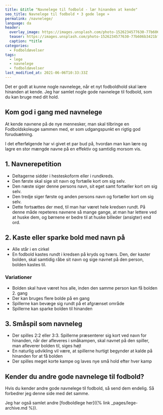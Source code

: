 ```yaml
---
title: &title "Navnelege til fodbold - lær hinanden at kende"
seo_title: Navnelege til fodbold • 3 gode lege » 
permalink: /navnelege/
language: da
header:
  overlay_image: https://images.unsplash.com/photo-1526234577630-77b606b3421b?ixid=MnwxMjA3fDB8MHxwaG90by1wYWdlfHx8fGVufDB8fHx8&ixlib=rb-1.2.1&auto=format&fit=crop&w=1950&q=80
  teaser: https://images.unsplash.com/photo-1526234577630-77b606b3421b?ixid=MnwxMjA3fDB8MHxwaG90by1wYWdlfHx8fGVufDB8fHx8&ixlib=rb-1.2.1&auto=format&fit=crop&w=400&q=80
  caption: *title
categories:
  - Fodboldøvelser
tags:
  - lege
  - navnelege
  - fodboldøvelser
last_modified_at: 2021-06-06T10:33:33Z
---
```


Det er godt at kunne nogle navnelege, når et nyt fodboldhold skal lære hinanden at kende. Jeg har samlet nogle gode navnelege til fodbold, som du kan bruge med dit hold.

## Kom god i gang med navnelege

At kende navnene på de nye mennesker, man skal tilbringe en Fodboldskoleuge
sammen med, er som udgangspunkt en rigtig god forudsætning.

I det efterfølgende har vi givet et par bud på, hvordan man kan lære og lagre en stor mængde navne på en effektiv og samtidig morsom vis.

## 1. Navnerepetition

- Deltagerne sidder i hesteskoform eller i rundkreds.
- Den første skal sige sit navn og fortælle kort om sig selv.
- Den næste siger denne persons navn, sit eget samt fortæller kort om sig selv.
- Den tredje siger første og anden persons navn og fortæller kort om sig selv.
- Dette fortsættes der med, til man har været hele kredsen rundt. På denne måde repeteres navnene så mange gange, at man har lettere ved at huske dem, og børnene er bedre til at huske billeder (ansigter) end ord.

## 2. Kaste eller sparke bold med navn på

- Alle står i en cirkel
- En fodbold kastes rundt i kredsen på kryds og tværs. Den, der kaster bolden, skal samtidig råbe sit navn og sige navnet på den person, bolden kastes til.

### Variationer

- Bolden skal have været hos alle, inden den samme person kan få bolden 2. gang
- Der kan bruges flere bolde på en gang
- Spillerne kan bevæge sig rundt på et afgrænset område
- Spillerne kan sparke bolden til hinanden

## 3. Småspil som navneleg

- Der spilles 2:2 eller 3:3. Spillerne præsenterer sig kort ved navn for hinanden, når der afleveres i småkampen, skal navnet på den spiller, man afleverer bolden til, siges højt
- En naturlig udvikling vil være, at spillerne hurtigt begynder at kalde på hinanden for at få bolden
- Der spilles meget korte kampe og laves nye små hold efter hver kamp

## Kender du andre gode navnelege til fodbold?

Hvis du kender andre gode navnelege til fodbold, så send dem endelig. Så forbedrer jeg denne side med det samme.

Jeg har også samlet andre [fodboldlege her]({% link _pages/lege-archive.md %}).

